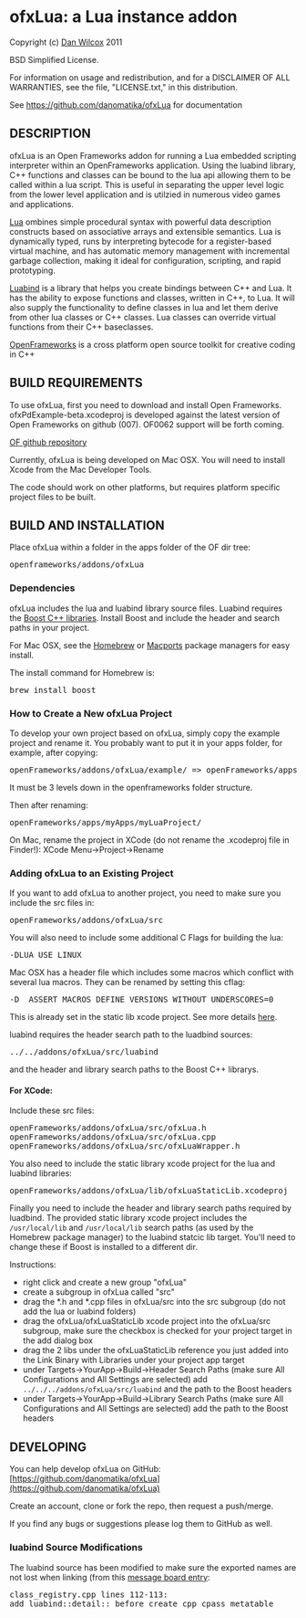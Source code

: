 ofxLua: a Lua instance addon
===================================

Copyright (c) [Dan Wilcox](danomatika.com) 2011

BSD Simplified License.

For information on usage and redistribution, and for a DISCLAIMER OF ALL
WARRANTIES, see the file, "LICENSE.txt," in this distribution.

See https://github.com/danomatika/ofxLua for documentation

DESCRIPTION
-----------

ofxLua is an Open Frameworks addon for running a Lua embedded scripting interpreter within an OpenFrameworks application. Using the luabind library, C++ functions and classes can be bound to the lua api allowing them to be called within a lua script. This is useful in separating the upper level logic from the lower level application and is utilzied in numerous video games and applications.

[Lua](http://www.lua.org/) ombines simple procedural syntax with powerful data description constructs based on associative arrays and extensible semantics. Lua is dynamically typed, runs by interpreting bytecode for a register-based virtual machine, and has automatic memory management with incremental garbage collection, making it ideal for configuration, scripting, and rapid prototyping.

[Luabind](http://www.rasterbar.com/products/luabind.html) is a library that helps you create bindings between C++ and Lua. It has the ability to expose functions and classes, written in C++, to Lua. It will also supply the functionality to define classes in lua and let them derive from other lua classes or C++ classes. Lua classes can override virtual functions from their C++ baseclasses.

[OpenFrameworks](http://www.openframeworks.cc/) is a cross platform open source toolkit for creative coding in C++

BUILD REQUIREMENTS
------------------

To use ofxLua, first you need to download and install Open Frameworks. ofxPdExample-beta.xcodeproj is developed against the latest version of Open Frameworks on github (007). OF0062 support will be forth coming. 

[OF github repository](https://github.com/openframeworks/openFrameworks)

Currently, ofxLua is being developed on Mac OSX. You will need to install Xcode from the Mac Developer Tools.

The code should work on other platforms, but requires platform specific project files to be built.

BUILD AND INSTALLATION
----------------------

Place ofxLua within a folder in the apps folder of the OF dir tree:
<pre>
openframeworks/addons/ofxLua
</pre>

### Dependencies

ofxLua includes the lua and luabind library source files. Luabind requires the [Boost C++ libraries](http://www.boost.org/). Install Boost and include the header and search paths in your project.

For Mac OSX, see the [Homebrew](http://mxcl.github.com/homebrew/) or [Macports](http://www.macports.org/) package managers for easy install.

The install command for Homebrew is:
<pre>
brew install boost
</pre>

### How to Create a New ofxLua Project

To develop your own project based on ofxLua, simply copy the example project and rename it. You probably want to put it in your apps folder, for example, after copying:
<pre>
openFrameworks/addons/ofxLua/example/ => openFrameworks/apps/myApps/example/
</pre>

It must be 3 levels down in the openframeworks folder structure.

Then after renaming:
<pre>
openFrameworks/apps/myApps/myLuaProject/
</pre>

On Mac, rename the project in XCode (do not rename the .xcodeproj file in Finder!): XCode Menu->Project->Rename

### Adding ofxLua to an Existing Project

If you want to add ofxLua to another project, you need to make sure you include the src files in:
<pre>
openFrameworks/addons/ofxLua/src
</pre>

You will also need to include some additional C Flags for building the lua:
<pre>
-DLUA_USE_LINUX
</pre>

Mac OSX has a header file which includes some macros which conflict with several lua macros. They can be renamed by setting this cflag:
<pre>
-D__ASSERT_MACROS_DEFINE_VERSIONS_WITHOUT_UNDERSCORES=0
</pre>
This is already set in the static lib xcode project. See more details [here](http://boost-geometry.203548.n3.nabble.com/problems-with-Boost-Geometry-Xcode-compile-td437866.html).

luabind requires the header search path to the luadbind sources:
<pre>
../../addons/ofxLua/src/luabind
</pre>
and the header and library search paths to the Boost C++ librarys.

#### For XCode:

Include these src files:
<pre>
openFrameworks/addons/ofxLua/src/ofxLua.h
openFrameworks/addons/ofxLua/src/ofxLua.cpp
openFrameworks/addons/ofxLua/src/ofxLuaWrapper.h
</pre>

You also need to include the static library xcode project for the lua and luabind libraries:
<pre>
openFrameworks/addons/ofxLua/lib/ofxLuaStaticLib.xcodeproj
</pre>

Finally you need to include the header and library search paths required by luadbind. The provided static library xcode project includes the `/usr/local/lib` and `/usr/local/lib` search paths (as used by the Homebrew package manager) to the luabind statcic lib target. You'll need to change these if Boost is installed to a different dir.

Instructions:
* right click and create a new group "ofxLua"
* create a subgroup in ofxLua called "src"
* drag the *.h and *.cpp files in ofxLua/src into the src subgroup (do not add the lua or luabind folders)
* drag the ofxLua/ofxLuaStaticLib xcode project into the ofxLua/src subgroup, make sure the checkbox is checked for your project target in the add dialog box
* drag the 2 libs under the ofxLuaStaticLib reference you just added into the Link Binary with Libraries under your project app target 
* under Targets->YourApp->Build->Header Search Paths (make sure All Configurations and All Settings are selected) add `../../../addons/ofxLua/src/luabind` and the path to the Boost headers
* under Targets->YourApp->Build->Library Search Paths (make sure All Configurations and All Settings are selected) add the path to the Boost headers

DEVELOPING
----------

You can help develop ofxLua on GitHub: [https://github.com/danomatika/ofxLua](https://github.com/danomatika/ofxLua)

Create an account, clone or fork the repo, then request a push/merge.

If you find any bugs or suggestions please log them to GitHub as well.

### luabind Source Modifications

The luabind source has been modified to make sure the exported names are not lost when linking (from this [message board entry](http://osdir.com/ml/lang.lua.bind.user/2007-06/msg00013.html):

<pre>
class_registry.cpp lines 112-113: 
add luabind::detail:: before create_cpp_cpass_metatable
</pre>
